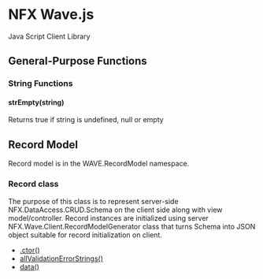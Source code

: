 # NFX Wave.js
Java Script Client Library

## General-Purpose Functions
### String Functions
#### strEmpty(string)
Returns true if string is undefined, null or empty

## Record Model
Record model is in the WAVE.RecordModel namespace.

### Record class
The purpose of this class is to represent server-side NFX.DataAccess.CRUD.Schema on the client side along with view model/controller.
Record instances are initialized using server NFX.Wave.Client.RecordModelGenerator class that turns Schema into JSON object suitable for record initialization on client.
* [.ctor()](Record/record.md)
* [allValidationErrorStrings()](Record/allValidationErrorStrings.md)
* [data()](Record/data.md)